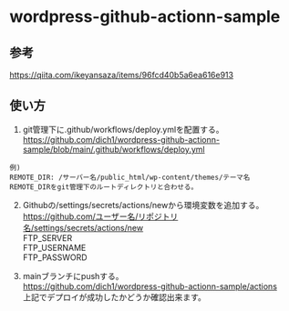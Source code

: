 # wordpress-github-actionn-sample

## 参考
https://qiita.com/ikeyansaza/items/96fcd40b5a6ea616e913

## 使い方
1. git管理下に.github/workflows/deploy.ymlを配置する。  
https://github.com/dich1/wordpress-github-actionn-sample/blob/main/.github/workflows/deploy.yml
```
例)
REMOTE_DIR: /サーバー名/public_html/wp-content/themes/テーマ名
REMOTE_DIRをgit管理下のルートディレクトリと合わせる。
```

2. Githubの/settings/secrets/actions/newから環境変数を追加する。    
https://github.com/ユーザー名/リポジトリ名/settings/secrets/actions/new  
FTP_SERVER  
FTP_USERNAME  
FTP_PASSWORD  

3. mainブランチにpushする。  
https://github.com/dich1/wordpress-github-actionn-sample/actions  
上記でデプロイが成功したかどうか確認出来ます。  
